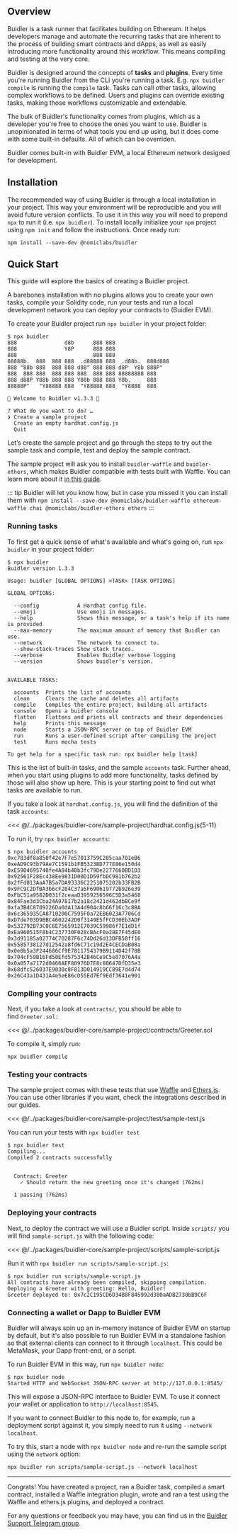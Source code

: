 ## Overview

Buidler is a task runner that facilitates building on Ethereum. It helps developers manage and automate the recurring tasks that are inherent to the process of building smart contracts and dApps, as well as easily introducing more functionality around this workflow. This means compiling and testing at the very core.

Buidler is designed around the concepts of **tasks** and **plugins**. Every time you're running Buidler from the CLI you're running a task. E.g. `npx buidler compile` is running the `compile` task. Tasks can call other tasks, allowing complex workflows to be defined. Users and plugins can override existing tasks, making those workflows customizable and extendable. 

The bulk of Buidler's functionality comes from plugins, which as a developer you're free to choose the ones you want to use. Buidler is unopinionated in terms of what tools you end up using, but it does come with some built-in defaults. All of which can be overriden.

Buidler comes built-in with Buidler EVM, a local Ethereum network designed for development.

## Installation

The recommended way of using Buidler is through a local installation in your project. This way your environment will be reproducible and you will avoid future version conflicts. To use it in this way you will need to prepend `npx` to run it (i.e. `npx buidler`). To install locally initialize your `npm` project using `npm init` and follow the instructions. Once ready run:

```
npm install --save-dev @nomiclabs/buidler
```

## Quick Start

This guide will explore the basics of creating a Buidler project.

A barebones installation with no plugins allows you to create your own tasks, compile your Solidity code, run your tests and run a local development network you can deploy your contracts to (Buidler EVM).

To create your Buidler project run `npx buidler` in your project folder:

```
$ npx buidler
888               d8b      888 888
888               Y8P      888 888
888                        888 888
88888b.  888  888 888  .d88888 888  .d88b.  888d888
888 "88b 888  888 888 d88" 888 888 d8P  Y8b 888P"
888  888 888  888 888 888  888 888 88888888 888
888 d88P Y88b 888 888 Y88b 888 888 Y8b.     888
88888P"   "Y88888 888  "Y88888 888  "Y8888  888

👷 Welcome to Buidler v1.3.3 👷‍‍

? What do you want to do? …
❯ Create a sample project
  Create an empty hardhat.config.js
  Quit
```

Let’s create the sample project and go through the steps to try out the sample task and compile, test and deploy the sample contract. 

The sample project will ask you to install `buidler-waffle` and `buidler-ethers`, which makes Buidler compatible with tests built with Waffle. You can learn more about it [in this guide](../guides/waffle-testing.md). 

::: tip
Buidler will let you know how, but in case you missed it you can install them with `npm install --save-dev @nomiclabs/buidler-waffle ethereum-waffle chai @nomiclabs/buidler-ethers ethers`
:::

### Running tasks

To first get a quick sense of what's available and what's going on, run `npx buidler` in your project folder:

```
$ npx buidler
Buidler version 1.3.3

Usage: buidler [GLOBAL OPTIONS] <TASK> [TASK OPTIONS]

GLOBAL OPTIONS:

  --config            A Hardhat config file. 
  --emoji             Use emoji in messages. 
  --help              Shows this message, or a task's help if its name is provided 
  --max-memory        The maximum amount of memory that Buidler can use. 
  --network           The network to connect to. 
  --show-stack-traces Show stack traces. 
  --verbose           Enables Buidler verbose logging 
  --version           Shows buidler's version. 


AVAILABLE TASKS:

  accounts  Prints the list of accounts
  clean     Clears the cache and deletes all artifacts
  compile   Compiles the entire project, building all artifacts
  console   Opens a buidler console
  flatten   Flattens and prints all contracts and their dependencies
  help      Prints this message
  node      Starts a JSON-RPC server on top of Buidler EVM
  run       Runs a user-defined script after compiling the project
  test      Runs mocha tests

To get help for a specific task run: npx buidler help [task]
```

This is the list of built-in tasks, and the sample `accounts` task. Further ahead, when you start using plugins to add more functionality, tasks defined by those will also show up here. This is your starting point to find out what tasks are available to run. 

If you take a look at `hardhat.config.js`, you will find the definition of the task `accounts`:

<<< @/../packages/buidler-core/sample-project/hardhat.config.js{5-11}

To run it, try `npx buidler accounts`:

```
$ npx buidler accounts
0xc783df8a850f42e7F7e57013759C285caa701eB6
0xeAD9C93b79Ae7C1591b1FB5323BD777E86e150d4
0xE5904695748fe4A84b40b3fc79De2277660BD1D3
0x92561F28Ec438Ee9831D00D1D59fbDC981b762b2
0x2fFd013AaA7B5a7DA93336C2251075202b33FB2B
0x9FC9C2DfBA3b6cF204C37a5F690619772b926e39
0xFbC51a9582D031f2ceaaD3959256596C5D3a5468
0x84Fae3d3Cba24A97817b2a18c2421d462dbBCe9f
0xfa3BdC8709226Da0dA13A4d904c8b66f16c3c8BA
0x6c365935CA8710200C7595F0a72EB6023A7706Cd
0xD7de703D9BBC4602242D0f3149E5fFCD30Eb3ADF
0x532792B73C0C6E7565912E7039C59986f7E1dD1f
0xEa960515F8b4C237730F028cBAcF0a28E7F45dE0
0x3d91185a02774C70287F6c74Dd26d13DFB58ff16
0x5585738127d12542a8fd6C71c19d2E4CECDaB08a
0x0e0b5a3F244686Cf9E7811754379B9114D42f78B
0x704cF59B16Fd50Efd575342B46Ce9C5e07076A4a
0x0a057a7172d0466AEF80976D7E8c80647DfD35e3
0x68dfc526037E9030c8F813D014919CC89E7d4d74
0x26C43a1D431A4e5eE86cD55Ed7Ef9Edf3641e901
```

### Compiling your contracts

Next, if you take a look at `contracts/`, you should be able to find `Greeter.sol:`

<<< @/../packages/buidler-core/sample-project/contracts/Greeter.sol

To compile it, simply run:

```
npx buidler compile
```

### Testing your contracts

The sample project comes with these tests that use [Waffle](https://getwaffle.io/) and [Ethers.js](https://github.com/ethers-io/ethers.js/). You can use other libraries if you want, check the integrations described in our guides.

<<< @/../packages/buidler-core/sample-project/test/sample-test.js

You can run your tests with `npx buidler test`

```
$ npx buidler test
Compiling...
Compiled 2 contracts successfully


  Contract: Greeter
    ✓ Should return the new greeting once it's changed (762ms)

  1 passing (762ms)
```

### Deploying your contracts

Next, to deploy the contract we will use a Buidler script.
Inside `scripts/` you will find `sample-script.js` with the following code:

<<< @/../packages/buidler-core/sample-project/scripts/sample-script.js

Run it with `npx buidler run scripts/sample-script.js`:

```
$ npx buidler run scripts/sample-script.js
All contracts have already been compiled, skipping compilation.
Deploying a Greeter with greeting: Hello, Buidler!
Greeter deployed to: 0x7c2C195CD6D34B8F845992d380aADB2730bB9C6F
```

### Connecting a wallet or Dapp to Buidler EVM
Buidler will always spin up an in-memory instance of Buidler EVM on startup by default, but it's also possible to run Buidler EVM in a standalone fashion so that external clients can connect to it through `localhost`. This could be MetaMask, your Dapp front-end, or a script. 

To run Buidler EVM in this way, run `npx buidler node`:

```
$ npx buidler node
Started HTTP and WebSocket JSON-RPC server at http://127.0.0.1:8545/
```

This will expose a JSON-RPC interface to Buidler EVM. To use it connect your wallet or application to `http://localhost:8545`.

If you want to connect Buidler to this node to, for example, run a deployment script against it, you simply need to run it using `--network localhost`.

To try this, start a node with `npx buidler node` and re-run the sample script using the `network` option:

```
npx buidler run scripts/sample-script.js --network localhost
```


---


Congrats! You have created a project, ran a Buidler task, compiled a smart contract, installed a Waffle integration plugin, wrote and ran a test using the Waffle and ethers.js plugins, and deployed a contract.

For any questions or feedback you may have, you can find us in the [Buidler Support Telegram group](http://t.me/BuidlerSupport).
